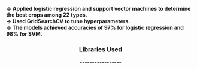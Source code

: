 <b>-> Applied logistic regression and support vector machines to determine the best crops among 22 types. <br/>
<b>-> Used GridSearchCV to tune hyperparameters. <br/>
<b>-> The models achieved accuracies of 97% for logistic regression and 98% for SVM.
<br/>
<center>
  <h3>Libraries Used</h3>
  <p>-----------------</p>
</center>
